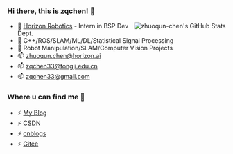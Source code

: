 ### Hi there, this is zqchen! 👋

<img align="right" src="https://github-readme-stats.vercel.app/api?username=zhuoqun-chen&show_icons=true&theme=radical" alt="zhuoqun-chen's GitHub Stats"/>

- 🔭 [Horizon Robotics](https://www.horizon.ai/) - Intern in BSP Dev Dept.
- 🌱 C++/ROS/SLAM/ML/DL/Statistical Signal Processing
- 👯 Robot Manipulation/SLAM/Computer Vision Projects
- 📫 [zhuoqun.chen@horizon.ai](https://mail.horizon.ai)
- 📫 [zqchen33@tongji.edu.cn](https://mail.tongji.edu.cn/)
- 📫 [zqchen33@gmail.com](https://mail.google.com/)

### Where u can find me 👋

- ⚡ [My Blog](https://zqchen.me)
- ⚡ [CSDN](https://blog.csdn.net/chenzz444)
- ⚡ [cnblogs](https://www.cnblogs.com/zqchen33/)
- ⚡ [Gitee](https://gitee.com/zhuoqun-chen)

<!--
### Platforms & Tools 🔧
-->

<!--
### My GitHub Stats &#x1f4c8;

![zhuoqun-chen's GitHub stats](https://github-readme-stats.vercel.app/api?username=zhuoqun-chen&show_icons=true&theme=radical)
-->

<!--
**zhuoqun-chen/zhuoqun-chen** is a ✨ _special_ ✨ repository because its `README.md` (this file) appears on your GitHub profile.

Here are some ideas to get you started:

- 🔭 I’m currently working on ...
- 🌱 I’m currently learning ...
- 👯 I’m looking to collaborate on ...
- 🤔 I’m looking for help with ...
- 💬 Ask me about ...
- 📫 How to reach me: ...
- 😄 Pronouns: ...
- ⚡ Fun fact: ...
-->
